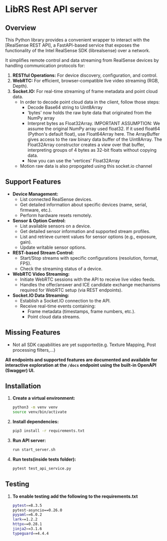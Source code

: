 # LibRS Rest API server
## Overview

This Python library provides a convenient wrapper to interact with the [RealSense REST API], a FastAPI-based service that exposes the functionality of the Intel RealSense SDK (librealsense) over a network.

It simplifies remote control and data streaming from RealSense devices by handling communication protocols for:

1.  **RESTful Operations:** For device discovery, configuration, and control.
2.  **WebRTC:** For efficient, browser-compatible live video streaming (RGB, Depth).
3.  **Socket.IO:** For real-time streaming of frame metadata and point cloud data.
    * In order to decode point cloud data in the client, follow those steps:
        * Decode Base64 string to Uint8Array
        * 'bytes' now holds the raw byte data that originated from the NumPy array
        * Interpret bytes as Float32Array.
        IMPORTANT ASSUMPTION: We assume the original NumPy array used float32.
        If it used float64 (Python's default float), use Float64Array here.
        The ArrayBuffer gives access to the raw binary data buffer of the Uint8Array.
        The Float32Array constructor creates a *view* over that buffer, interpreting
        groups of 4 bytes as 32-bit floats without copying data.
        * Now you can use the 'vertices' Float32Array
    * Motion raw data is also propogated using this socket.io channel

## Support Features

*   **Device Management:**
    *   List connected RealSense devices.
    *   Get detailed information about specific devices (name, serial, firmware, etc.).
    *   Perform hardware resets remotely.
*   **Sensor & Option Control:**
    *   List available sensors on a device.
    *   Get detailed sensor information and supported stream profiles.
    *   List and retrieve current values for sensor options (e.g., exposure, gain).
    *   Update writable sensor options.
*   **REST-based Stream Control:**
    *   Start/Stop streams with specific configurations (resolution, format, FPS).
    *   Check the streaming status of a device.
*   **WebRTC Video Streaming:**
    *   Initiate WebRTC sessions with the API to receive live video feeds.
    *   Handles the offer/answer and ICE candidate exchange mechanisms required for WebRTC setup (via REST endpoints).
*   **Socket.IO Data Streaming:**
    *   Establish a Socket.IO connection to the API.
    *   Receive real-time events containing:
        *   Frame metadata (timestamps, frame numbers, etc.).
        *   Point cloud data streams.

## Missing Features
* Not all SDK capabilities are yet supported(e.g. Texture Mapping, Post processing filters,...)

**All endpoints and supported features are documented and available for interactive exploration at the `/docs` endpoint using the built-in OpenAPI (Swagger) UI.**

## Installation


1. **Create a virtual environment:**

   ```bash
   python3 -m venv venv
   source venv/bin/activate
   ```

2. **Install dependencies:**

   ```bash
   pip3 install -r requirements.txt
   ```

3. **Run API server:**

   ```bash
   run start_server.sh
   ```

4. **Run tests(inside tests folder):**

   ```bash
   pytest test_api_service.py
   ```


## Testing

1. **To enable testing add the following to the requirements.txt**
    ```bash
    pytest==8.3.5
    pytest-asyncio==0.26.0
    pyyaml==6.0.2
    lark==1.2.2
    httpx==0.28.1
    jinja2==3.1.6
    typeguard==4.4.4
    ```